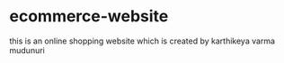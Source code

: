 # ecommerce-website
this is an online shopping website which is created by karthikeya varma mudunuri
